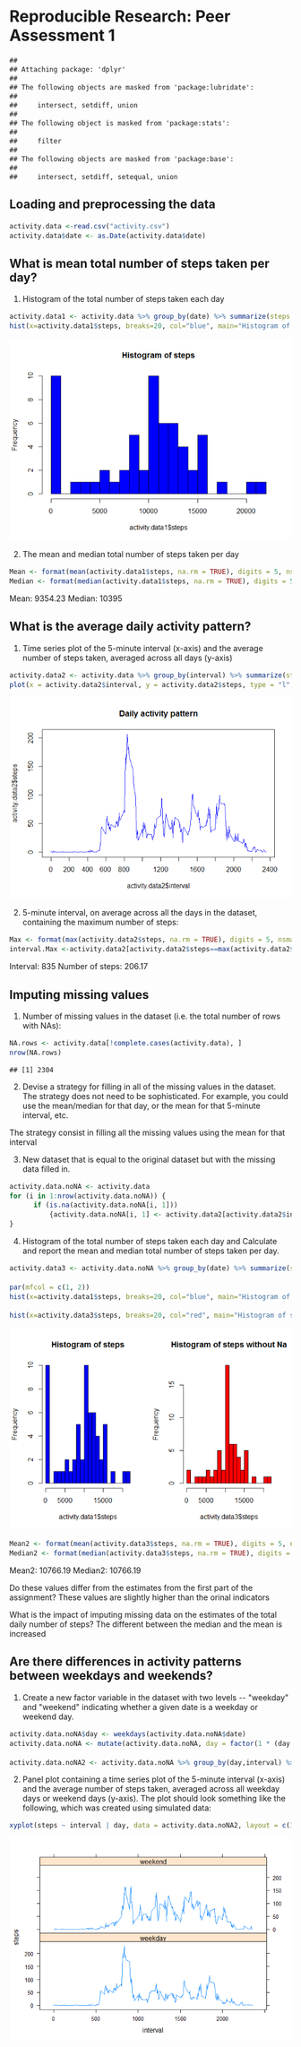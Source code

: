 # Reproducible Research: Peer Assessment 1

```
## 
## Attaching package: 'dplyr'
## 
## The following objects are masked from 'package:lubridate':
## 
##     intersect, setdiff, union
## 
## The following object is masked from 'package:stats':
## 
##     filter
## 
## The following objects are masked from 'package:base':
## 
##     intersect, setdiff, setequal, union
```

## Loading and preprocessing the data


```r
activity.data <-read.csv("activity.csv")
activity.data$date <- as.Date(activity.data$date)
```

## What is mean total number of steps taken per day?
1. Histogram of the total number of steps taken each day

```r
activity.data1 <- activity.data %>% group_by(date) %>% summarize(steps = sum(steps, na.rm = TRUE))
hist(x=activity.data1$steps, breaks=20, col="blue", main="Histogram of steps")
```

![](PA1_template_files/figure-html/unnamed-chunk-3-1.png) 

2. The mean and median total number of steps taken per day

```r
Mean <- format(mean(activity.data1$steps, na.rm = TRUE), digits = 5, nsmall =2)
Median <- format(median(activity.data1$steps, na.rm = TRUE), digits = 5, nsmall =2)
```
Mean: 9354.23 
Median: 10395

## What is the average daily activity pattern?
1. Time series plot of the 5-minute interval (x-axis) and the average number of steps taken, averaged across all days (y-axis)

```r
activity.data2 <- activity.data %>% group_by(interval) %>% summarize(steps = mean(steps, na.rm = TRUE)) 
plot(x = activity.data2$interval, y = activity.data2$steps, type = "l", col = "blue", main = "Daily activity pattern", lab = c(12,5,7))
```

![](PA1_template_files/figure-html/unnamed-chunk-5-1.png) 

2. 5-minute interval, on average across all the days in the dataset, containing the maximum number of steps:

```r
Max <- format(max(activity.data2$steps, na.rm = TRUE), digits = 5, nsmall =2)
interval.Max <-activity.data2[activity.data2$steps==max(activity.data2$steps, na.rm = TRUE),1]
```
Interval: 835
Number of steps: 206.17

## Imputing missing values

1. Number of missing values in the dataset (i.e. the total number of rows with NAs):


```r
NA.rows <- activity.data[!complete.cases(activity.data), ]
nrow(NA.rows)
```

```
## [1] 2304
```

2. Devise a strategy for filling in all of the missing values in the dataset. The strategy does not need to be sophisticated. For example, you could use the mean/median for that day, or the mean for that 5-minute interval, etc.

The strategy consist in filling all the missing values using the mean for that interval



3. New dataset that is equal to the original dataset but with the missing data filled in.


```r
activity.data.noNA <- activity.data
for (i in 1:nrow(activity.data.noNA)) {
      if (is.na(activity.data.noNA[i, 1]))
          {activity.data.noNA[i, 1] <- activity.data2[activity.data2$interval ==activity.data.noNA[i, 3], 2] }
}
```


4. Histogram of the total number of steps taken each day and Calculate and report the mean and median total number of steps taken per day. 


```r
activity.data3 <- activity.data.noNA %>% group_by(date) %>% summarize(steps = sum(steps, na.rm = TRUE))

par(mfcol = c(1, 2))
hist(x=activity.data1$steps, breaks=20, col="blue", main="Histogram of steps")

hist(x=activity.data3$steps, breaks=20, col="red", main="Histogram of steps without Na")
```

![](PA1_template_files/figure-html/unnamed-chunk-9-1.png) 

```r
Mean2 <- format(mean(activity.data3$steps, na.rm = TRUE), digits = 5, nsmall =2)
Median2 <- format(median(activity.data3$steps, na.rm = TRUE), digits = 5, nsmall =2)
```

Mean2: 10766.19 
Median2: 10766.19

Do these values differ from the estimates from the first part of the assignment? 
These values are slightly higher than the orinal indicators

What is the impact of imputing missing data on the estimates of the total daily number of steps?
The different between the median and the mean is increased



## Are there differences in activity patterns between weekdays and weekends?

1. Create a new factor variable in the dataset with two levels -- "weekday" and "weekend" indicating whether a given date is a weekday or weekend day.


```r
activity.data.noNA$day <- weekdays(activity.data.noNA$date)
activity.data.noNA <- mutate(activity.data.noNA, day = factor(1 * (day %in% c("sábado","domingo", "saturday", "sunday" )), labels = c("weekday", "weekend")))

activity.data.noNA2 <- activity.data.noNA %>% group_by(day,interval) %>% summarize(steps = mean(steps, na.rm = TRUE))
```


2. Panel plot containing a time series plot of the 5-minute interval (x-axis) and the average number of steps taken, averaged across all weekday days or weekend days (y-axis). The plot should look something like the following, which was created using simulated data:

```r
xyplot(steps ~ interval | day, data = activity.data.noNA2, layout = c(1, 2), type = "l")
```

![](PA1_template_files/figure-html/unnamed-chunk-11-1.png) 
